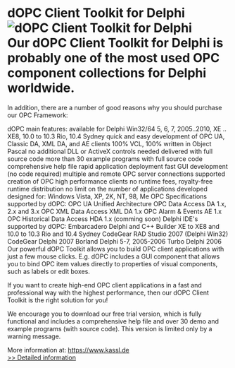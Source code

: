 # dOPC Client Toolkit for Delphi<br />![dOPC Client Toolkit for Delphi](https://mycommerce.akamaized.net/api/pimages/P183727/BIG/183727.PNG)<br />Our dOPC Client Toolkit for Delphi is probably one of the most used OPC component collections for Delphi worldwide.

In addition, there are a number of good reasons why you should purchase our OPC Framework:

dOPC main features:
available for Delphi Win32/64 5, 6, 7, 2005..2010, XE .. XE8, 10.0 to 10.3 Rio, 10.4 Sydney
quick and easy development of OPC UA, Classic DA, XML DA, and AE clients
100% VCL, 100% written in Object Pascal
no additional DLL or ActiveX controls needed
delivered with full source code
more than 30 example programs with full source code
comprehensive help file
rapid application deployment
fast GUI development (no code required)
multiple and remote OPC server connections supported
creation of OPC high performance clients
no runtime fees, royalty-free runtime distribution
no limit on the number of applications developed
designed for: Windows Vista, XP, 2K, NT, 98, Me
OPC Specifications supported by dOPC:
OPC UA Unified Architecture
OPC Data Access DA 1.x, 2.x and 3.x
OPC XML Data Access XML DA 1.x
OPC Alarm & Events AE 1.x
OPC Historical Data Access HDA 1.x (comming soon)
Delphi IDE's supported by dOPC:
Embarcadero Delphi and C++ Builder XE to XE8 and 10.0 to 10.3 Rio and 10.4 Sydney
CodeGear RAD Studio 2007 (Delphi Win32)
CodeGear Delphi 2007
Borland Delphi 5-7, 2005-2006
Turbo Delphi 2006
Our powerful dOPC Toolkit allows you to build OPC client applications with just a few mouse clicks. E.g. dOPC includes a GUI component that allows you to bind OPC item values directly to properties of visual components, such as labels or edit boxes.

If you want to create high-end OPC client applications in a fast and professional way with the highest performance, then our dOPC Client Toolkit is the right solution for you!

We encourage you to download our free trial version, which is fully functional and includes a comprehensive help file and over 30 demo and example programs (with source code). This version is limited only by a warning message.

More information at: https://www.kassl.de<br />[>> Detailed information](https://secure.shareit.com/shareit/product.html?productid=183727&affiliateid=200057808)